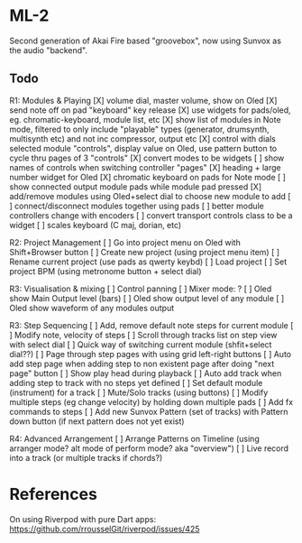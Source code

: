 # ML-2

Second generation of Akai Fire based "groovebox", now using Sunvox as the audio "backend".


## Todo

R1: Modules & Playing
[X] volume dial, master volume, show on Oled
[X] send note off on pad "keyboard" key release
[X] use widgets for pads/oled, eg. chromatic-keyboard, module list, etc
[X] show list of modules in Note mode, filtered to only include "playable" types (generator, drumsynth, multisynth etc) and not inc compressor, output etc
[X] control with dials selected module "controls", display value on Oled, use pattern button to cycle thru pages of 3 "controls"
[X] convert modes to be widgets
[ ] show names of controls when switching controller "pages"
[X] heading + large number widget for Oled
[X] chromatic keyboard on pads for Note mode
[ ] show connected output module pads while module pad pressed
[X] add/remove modules using Oled+select dial to choose new module to add
[ ] connect/disconnect modules together using pads
[ ] better module controllers change with encoders
[ ] convert transport controls class to be a widget
[ ] scales keyboard (C maj, dorian, etc)

R2: Project Management
[ ] Go into project menu on Oled with Shift+Browser button
[ ] Create new project (using project menu item)
[ ] Rename current project (use pads as qwerty keybd)
[ ] Load project
[ ] Set project BPM (using metronome button + select dial)

R3: Visualisation & mixing
[ ] Control panning
[ ] Mixer mode: ?
[ ] Oled show Main Output level (bars) 
[ ] Oled show output level of any module
[ ] Oled show waveform of any modules output

R3: Step Sequencing
[ ] Add, remove default note steps for current module
[ ] Modify note, velocity of steps
[ ] Scroll through tracks list on step view with select dial
[ ] Quick way of switching current module (shfit+select dial??)
[ ] Page through step pages with using grid left-right buttons
[ ] Auto add step page when adding step to non existent page after doing "next page" button
[ ] Show play head during playback
[ ] Auto add track when adding step to track with no steps yet defined
[ ] Set default module (instrument) for a track
[ ] Mute/Solo tracks (using buttons)
[ ] Modify multiple steps (eg change velocity) by holding down multiple pads
[ ] Add fx commands to steps
[ ] Add new Sunvox Pattern (set of tracks) with Pattern down button (if next pattern does not yet exist)


R4: Advanced Arrangement
[ ] Arrange Patterns on Timeline (using arranger mode? alt mode of perform mode? aka "overview")
[ ] Live record into a track (or multiple tracks if chords?)



# References 

On using Riverpod with pure Dart apps: https://github.com/rrousselGit/riverpod/issues/425

